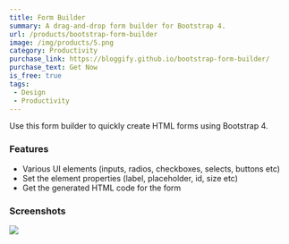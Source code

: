 ```yaml
---
title: Form Builder
summary: A drag-and-drop form builder for Bootstrap 4.
url: /products/bootstrap-form-builder
image: /img/products/5.png
category: Productivity
purchase_link: https://bloggify.github.io/bootstrap-form-builder/
purchase_text: Get Now
is_free: true
tags:
 - Design
 - Productivity
---
```


Use this form builder to quickly create HTML forms using Bootstrap 4.

### Features

 - Various UI elements (inputs, radios, checkboxes, selects, buttons etc)
 - Set the element properties (label, placeholder, id, size etc)
 - Get the generated HTML code for the form

### Screenshots

![](/products/4/1.png)

